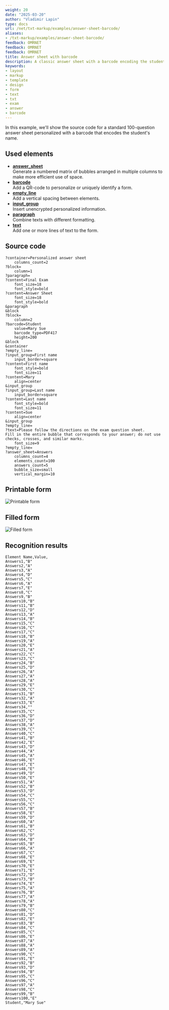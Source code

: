 ```yaml
---
weight: 20
date: "2025-03-20"
author: "Vladimir Lapin"
type: docs
url: /net/txt-markup/examples/answer-sheet-barcode/
aliases:
- /txt-markup/examples/answer-sheet-barcode/
feedback: OMRNET
feedback: OMRNET
feedback: OMRNET
title: Answer sheet with barcode
description: A classic answer sheet with a barcode encoding the student's name.
keywords:
- layout
- markup
- template
- design
- form
- text
- txt
- exam
- answer
- barcode
---
```


In this example, we'll show the source code for a standard 100-question answer sheet personalized with a barcode that encodes the student's name.

## Used elements

- [**answer_sheet**](/omr/net/txt-markup/answer_sheet/)  
  Generate a numbered matrix of bubbles arranged in multiple columns to make more efficient use of space.
- [**barcode**](/omr/net/txt-markup/elements-barcode/)  
  Add a QR-code to personalize or uniquely identify a form.
- [**empty_line**](/omr/net/txt-markup/empty_line/)  
  Add a vertical spacing between elements.
- [**input_group**](/omr/net/txt-markup/input_group/)  
  Insert unencrypted personalized information.
- [**paragraph**](/omr/net/txt-markup/paragraph/)  
  Combine texts with different formatting.
- [**text**](/omr/net/txt-markup/text/)  
  Add one or more lines of text to the form.

## Source code

```
?container=Personalized answer sheet
	columns_count=2
?block=
	column=1
?paragraph=
?content=Final Exam
	font_size=18
	font_style=bold
?content=Answer Sheet
	font_size=18
	font_style=bold
&paragraph
&block
?block=
	column=2
?barcode=Student
	value=Mary Sue
	barcode_type=PDF417
	height=200
&block
&container
?empty_line=
?input_group=First name
	input_border=square
?content=First name
	font_style=bold
	font_size=11
?content=Mary
	align=center
&input_group
?input_group=Last name
	input_border=square
?content=Last name
	font_style=bold
	font_size=11
?content=Sue
	align=center
&input_group
?empty_line=
?text=Please follow the directions on the exam question sheet.
Fill in the entire bubble that corresponds to your answer; do not use checks, crosses, and similar marks.
	font_size=9
?empty_line=
?answer_sheet=Answers
	columns_count=4
	elements_count=100
	answers_count=5
	bubble_size=small
	vertical_margin=10
```

## Printable form

![Printable form](answer-sheet-template.png)

## Filled form

![Filled form](answer-sheet-fill.png)

## Recognition results

```
Element Name,Value,
Answers1,"B"
Answers2,"A"
Answers3,"A"
Answers4,"D"
Answers5,"C"
Answers6,"A"
Answers7,"E"
Answers8,"C"
Answers9,"B"
Answers10,"B"
Answers11,"B"
Answers12,"D"
Answers13,"A"
Answers14,"B"
Answers15,"C"
Answers16,"C"
Answers17,"C"
Answers18,"B"
Answers19,"A"
Answers20,"E"
Answers21,"A"
Answers22,"C"
Answers23,"C"
Answers24,"B"
Answers25,"D"
Answers26,"A"
Answers27,"A"
Answers28,"A"
Answers29,"E"
Answers30,"C"
Answers31,"B"
Answers32,"A"
Answers33,"E"
Answers34,""
Answers35,"C"
Answers36,"D"
Answers37,"D"
Answers38,"A"
Answers39,"C"
Answers40,"C"
Answers41,"B"
Answers42,"E"
Answers43,"D"
Answers44,"A"
Answers45,"A"
Answers46,"E"
Answers47,"E"
Answers48,"E"
Answers49,"D"
Answers50,"E"
Answers51,"A"
Answers52,"B"
Answers53,"D"
Answers54,"C"
Answers55,"C"
Answers56,"C"
Answers57,"B"
Answers58,"E"
Answers59,"D"
Answers60,"A"
Answers61,"B"
Answers62,"C"
Answers63,"D"
Answers64,"B"
Answers65,"B"
Answers66,"A"
Answers67,"C"
Answers68,"E"
Answers69,"E"
Answers70,"E"
Answers71,"E"
Answers72,"D"
Answers73,"B"
Answers74,"E"
Answers75,"A"
Answers76,"B"
Answers77,"A"
Answers78,"A"
Answers79,"B"
Answers80,"C"
Answers81,"D"
Answers82,"E"
Answers83,"B"
Answers84,"C"
Answers85,"C"
Answers86,"E"
Answers87,"A"
Answers88,"A"
Answers89,"A"
Answers90,"C"
Answers91,"E"
Answers92,"B"
Answers93,"D"
Answers94,"B"
Answers95,"C"
Answers96,"C"
Answers97,"A"
Answers98,"C"
Answers99,"B"
Answers100,"E"
Student,"Mary Sue"
```

